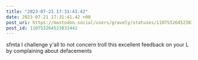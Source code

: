 ```yaml
---
title: "2023-07-21 17:31:41.42"
date: 2023-07-21 17:31:41.42 +00
post_uri: https://mastodon.social/users/gravely/statuses/110753264523032442
post_id: 110753264523032442
---
```

sfmta I challenge y'all to not concern troll this excellent feedback on your L by complaining about defacements


